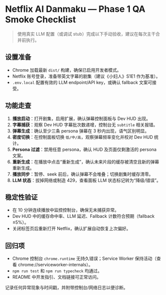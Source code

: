 # Netflix AI Danmaku — Phase 1 QA Smoke Checklist

> 使用真实 LLM 配置（或调试 stub）完成以下手动验收，建议在每次主干合并前执行。

## 设置准备
- Chrome 加载最新 `dist/` 构建，确保已启用开发者模式。
- Netflix 账号登录，准备带英文字幕的剧集（建议《小妇人》S1E1 作为基准）。
- `.env.local` 配置有效的 LLM endpoint/API key，或确认 fallback 文案可接受。

## 功能走查
1. **播放启动**：打开剧集，启用扩展，确认弹幕控制面板与 Dev HUD 出现。
2. **字幕捕获**：观察 Dev HUD 字幕批次数递增，控制台无 `subtitle` 相关报错。
3. **弹幕生成**：确认至少三条 persona 弹幕在 3 秒内出现，语气区别明显。
4. **密度切换**：在控制面板切换 `低/中/高`，观察弹幕频率变化并校对 Dev HUD 统计。
5. **Persona 过滤**：禁用任意 persona，确认 HUD 及页面仅剩激活的 persona 文案。
6. **重新生成**：在播放中点击“重新生成”，确认未来片段的缓存被清空且新的弹幕重新生成。
7. **播放同步**：暂停、seek 前后，确认弹幕不会堆叠；切换剧集时缓存清零。
8. **LLM 状态**：拔掉网络或制造 429，查看面板 LLM 状态标记转为“降级/错误”。

## 稳定性验证
- 在 10 分钟连续播放中监控控制台，确保无未捕获异常。
- Dev HUD 中的缓存命中率、LLM 延迟、Fallback 计数符合预期（fallback ≤5%）。
- 关闭标签页后重新打开 Netflix，确认扩展自动恢复上次偏好。

## 回归项
- Chrome 控制台 `chrome.runtime` 无持久错误；Service Worker 保持活动（查看 chrome://serviceworker-internals）。
- `npm run test` 和 `npm run typecheck` 均通过。
- README 中开发指引、文档链接可正常访问。

记录任何异常现象与时间戳，并附带控制台/网络日志以便诊断。

